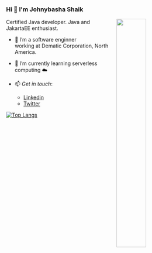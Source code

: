### Hi 👋 I'm Johnybasha Shaik
<img width="40%" align="right" src="https://github-readme-stats.vercel.app/api/?username=JohnyzHub&theme=vue&show_icons=true&title_color=dark"/>
Certified Java developer. Java and JakartaEE enthusiast.

- 🔭 I’m a software enginner 
<br>working at Dematic Corporation, North America.
- 🌱 I’m currently learning serverless computing :cloud:
- 📫 *Get in touch*:

     * [Linkedin](https://www.linkedin.com/in/johnyshaik/)
     * [Twitter](https://twitter.com/johnyfam)
     


[![Top Langs](https://github-readme-stats.vercel.app/api/top-langs/?username=JohnyzHub&layout=compact)](https://github.com/JohnyzHub/github-readme-stats)
     
<!--
**JohnyzHub/JohnyzHub** is a ✨ _special_ ✨ repository because its `README.md` (this file) appears on your GitHub profile.

Here are some ideas to get you started:

- 🔭 I’m currently working on ...
- 🌱 I’m currently learning ...
- 👯 I’m looking to collaborate on ...
- 🤔 I’m looking for help with ...
- 💬 Ask me about ...
- 📫 How to reach me: ...
- 😄 Pronouns: ...
- ⚡ Fun fact: ...
-->
